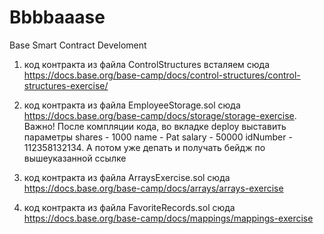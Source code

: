 # Bbbbaaase
Base Smart Contract Develoment

1. код контракта из файла ControlStructures всталяем сюда https://docs.base.org/base-camp/docs/control-structures/control-structures-exercise/

2. код контракта из файла EmployeeStorage.sol сюда https://docs.base.org/base-camp/docs/storage/storage-exercise. Важно! После компляции кода, во вкладке deploy выставить параметры shares - 1000 name - Pat salary - 50000 idNumber - 112358132134. А потом уже депать и получать бейдж по вышеуказанной ссылке
3. код контракта из файла ArraysExercise.sol сюда https://docs.base.org/base-camp/docs/arrays/arrays-exercise
4. код контракта из файла FavoriteRecords.sol сюда https://docs.base.org/base-camp/docs/mappings/mappings-exercise
